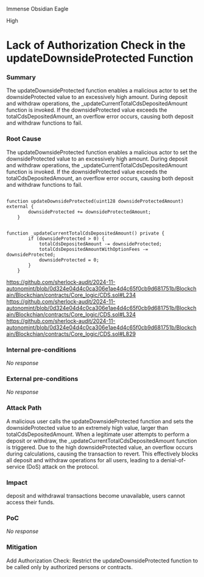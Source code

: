 Immense Obsidian Eagle

High

# Lack of Authorization Check in the updateDownsideProtected Function

### Summary

The updateDownsideProtected function enables a malicious actor to set the downsideProtected value to an excessively high amount. During deposit and withdraw operations, the _updateCurrentTotalCdsDepositedAmount function is invoked. If the downsideProtected value exceeds the totalCdsDepositedAmount, an overflow error occurs, causing both deposit and withdraw functions to fail.

### Root Cause

The updateDownsideProtected function enables a malicious actor to set the downsideProtected value to an excessively high amount. During deposit and withdraw operations, the _updateCurrentTotalCdsDepositedAmount function is invoked. If the downsideProtected value exceeds the totalCdsDepositedAmount, an overflow error occurs, causing both deposit and withdraw functions to fail.

````solidity

function updateDownsideProtected(uint128 downsideProtectedAmount) external {
        downsideProtected += downsideProtectedAmount;
    }


function _updateCurrentTotalCdsDepositedAmount() private {
        if (downsideProtected > 0) {
            totalCdsDepositedAmount -= downsideProtected;
            totalCdsDepositedAmountWithOptionFees -= downsideProtected;
            downsideProtected = 0;
        }
    }
````
https://github.com/sherlock-audit/2024-11-autonomint/blob/0d324e04d4c0ca306e1ae4d4c65f0cb9d681751b/Blockchain/Blockchian/contracts/Core_logic/CDS.sol#L234
https://github.com/sherlock-audit/2024-11-autonomint/blob/0d324e04d4c0ca306e1ae4d4c65f0cb9d681751b/Blockchain/Blockchian/contracts/Core_logic/CDS.sol#L324
https://github.com/sherlock-audit/2024-11-autonomint/blob/0d324e04d4c0ca306e1ae4d4c65f0cb9d681751b/Blockchain/Blockchian/contracts/Core_logic/CDS.sol#L829



### Internal pre-conditions

_No response_

### External pre-conditions

_No response_

### Attack Path

A malicious user calls the updateDownsideProtected function and sets the downsideProtected value to an extremely high value, larger than totalCdsDepositedAmount.
When a legitimate user attempts to perform a deposit or withdraw, the _updateCurrentTotalCdsDepositedAmount function is triggered.
Due to the high downsideProtected value, an overflow occurs during calculations, causing the transaction to revert.
This effectively blocks all deposit and withdraw operations for all users, leading to a denial-of-service (DoS) attack on the protocol.


### Impact

deposit and withdrawal transactions become unavailable, users cannot access their funds.

### PoC

_No response_

### Mitigation

Add Authorization Check: Restrict the updateDownsideProtected function to be called only by authorized persons or contracts.